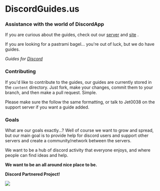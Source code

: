 # DiscordGuides.us #
### Assistance with the world of DiscordApp #

If you are curious about the guides, check out our [server](https://discord.gg/zXsAHTd) and [site](https://discordguide.us) .

If you are looking for a pastrami bagel... you're out of luck, but we do have guides.

*Guides for [Discord](https://discordapp.com)*

### Contributing

If you'd like to contribute to the guides, our guides are currently stored in the
`content` directory. Just fork, make your changes, commit them to your branch,
and then make a pull request. Simple. 

Please make sure the follow the same formatting, or talk to Jet0038 on the support server if you want a guide added.

### Goals

What are our goals exactly...?
Well of course we want to grow and spread, but our main goal is to provide help for discord users and support other servers and create a community/network between the servers. 

We want to be a hub of discord activity that everyone enjoys, and where people can find ideas and help.

**We want to be an all around nice place to be.**

**Discord Partnered Project!**

![](http://i.imgur.com/WhRsySd.png)
